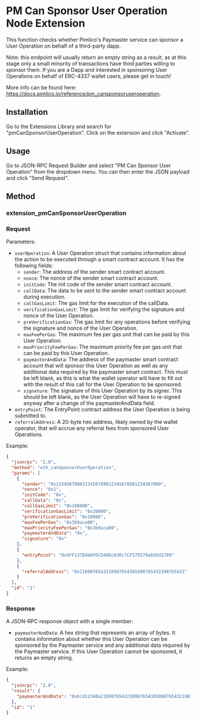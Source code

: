 # PM Can Sponsor User Operation Node Extension

This function checks whether Pimlico's Paymaster service can sponsor a User Operation on behalf of a third-party dapp.

Note: this endpoint will usually return an empty string as a result, as at this stage only a small minority of
transactions have third parties willing to sponsor them. If you are a Dapp and interested in sponsoring User Operations
on behalf of ERC-4337 wallet users, please get in touch!

More info can be found here: https://docs.pimlico.io/reference/pm_cansponsoruseroperation.

## Installation

Go to the Extensions Library and search for "pmCanSponsorUserOperation". Click on the extension and click
"Activate".

## Usage

Go to JSON-RPC Request Builder and select "PM Can Sponsor User Operation" from the dropdown menu. You can then enter the JSON payload and click "Send Request".

## Method

### **extension_pmCanSponsorUserOperation**

### Request

Parameters:

- `userOperation`: A User Operation struct that contains information about the action to be executed through a smart contract account. It has the following fields:
  - `sender`: The address of the sender smart contract account.
  - `nonce`: The nonce of the sender smart contract account.
  - `initCode`: The init code of the sender smart contract account.
  - `callData`: The data to be sent to the sender smart contract account during execution.
  - `callGasLimit`: The gas limit for the execution of the callData.
  - `verificationGasLimit`: The gas limit for verifying the signature and nonce of the User Operation.
  - `preVerificationGas`: The gas limit for any operations before verifying the signature and nonce of the User Operation.
  - `maxFeePerGas`: The maximum fee per gas unit that can be paid by this User Operation.
  - `maxPriorityFeePerGas`: The maximum priority fee per gas unit that can be paid by this User Operation.
  - `paymasterAndData`: The address of the paymaster smart contract account that will sponsor this User Operation as well as any additional data required by the paymaster smart contract. This must be left blank, as this is what the wallet operator will have to fill out with the result of this call for the User Operation to be sponsored.
  - `signature`: The signature of this User Operation by its signer. This should be left blank, as the User Operation will have to re-signed anyway after a change of the paymasterAndData field.
- `entryPoint`: The EntryPoint contract address the User Operation is being submitted to.
- `referralAddress`: A 20-byte hex address, likely owned by the wallet operator, that will accrue any referral fees from sponsored User Operations.

Example:
```json
{
  "jsonrpc": "2.0",
  "method": "eth_canSponsorUserOperation",
  "params": [
    {
      "sender": "0x1234567890123456789012345678901234567890",
      "nonce": "0x1",
      "initCode": "0x",
      "callData": "0x",
      "callGasLimit": "0x100000",
      "verificationGasLimit": "0x20000",
      "preVerificationGas": "0x10000",
      "maxFeePerGas": "0x3b9aca00",
      "maxPriorityFeePerGas": "0x3b9aca00",
      "paymasterAndData": "0x",
      "signature": "0x"
    },
    {
      "entryPoint": "0x5FF137D4b0FDCD49DcA30c7CF57E578a026d2789"
    },
    {
      "referralAddress": "0x2109876543210987654301098765432198765432"
    }
  ],
  "id": "1"
}
```

### Response

A JSON-RPC response object with a single member:
 - `paymasterAndData`: A hex string that represents an array of bytes. It contains information about whether this User Operation can be sponsored by the Paymaster service and any additional data required by the Paymaster service. If this User Operation cannot be sponsored, it returns an empty string.

Example:
```json
{
  "jsonrpc": "2.0",
  "result": {
    "paymasterAndData": "0xbcd12340a2109876543210987654301098765432198765432"
  },
  "id": "1"
}
```
